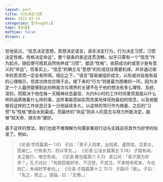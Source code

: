 ```yaml
---
layout: post
title: 行为决定习惯
date: 2022-03-14
categories: [thoughts]
tags: [论语]
mathjax: false
disqus: y
---
```


甘地说过，“信念决定思想，思想决定语言，语言决定行为，行为决定习惯，习惯决定性格，性格决定命运”。整个链条的表述连贯流畅，似乎只需有一个“信念”作为起点，随后便可顺其自然地养成“习惯”、塑造“性格”、收获成功的或至少是有意义的“命运”。但事实上，“信念”的确立与“思想”的形成往往需要机缘，并非通过艰辛的苦求而一定会有所得。相比之下，“语言”容易被组织成文，以形成对自我有益的心理暗示，但其功效也仅限于此。接下来的“行为”则是最为困难的一环。因为决定一个人最终能够到达何种层次与境界的关键不在于他的想法有多么理性、系统、深刻，而取决于他在每一天精神状态最佳、大约8小时的工作时间里究竟能以什么样的品质做着什么样的事，这件事能否如实而完美地体现他最初的信念，以及他能够将这样的工作状态日复一日地延续多久。以这样的笃行作为根基，之后的“习惯”与“性格”便会水到渠成。而最终的“命运”则非人的意志与努力所能决定，能够“知天命、顺天命”便好。

基于这样的想法，我们也就不难理解为何儒家重视行动与实践且将其作为好学的标准了。例如，

> 《论语·学而篇第一 1.6》 子曰：「弟子入则孝，出则弟，谨而信，泛爱众，而亲仁。行有余力，则以学文。」
> 《论语·公冶长篇第五 5.14》 子路有闻，未之能行，唯恐有闻。
> 《论语·雍也篇第六 6.3》 哀公问：「弟子孰为好学？」孔子对曰：「有颜回者好学，不迁怒，不贰过。不幸短命死矣，今也则亡，未闻好学者也。」
> 《论语·子路篇第十三 13.1》 子路问「政」。子曰：「先之，劳之。」请益。曰：「无倦。」

